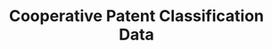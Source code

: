 ---
bigquery: https://console.cloud.google.com/bigquery?p=patents-public-data&d=cpc&page=dataset
citation: '“Cooperative Patent Classification” by the EPO and USPTO, for public use. '
contributors: EPO, USPTO
cost: None
description: Cooperative Patent Classification Data contains the scheme and definitions
  of the Cooperative Patent Classification system for classifying patent documents.
  The CPC is the result of a partnership between the EPO and the USPTO in their joint
  effort to develop a common, internationally compatible classification system for
  technical documents, in particular patent publications, which will be used by both
  offices in the patent granting process
documentation: https://www.cooperativepatentclassification.org/cpcSchemeAndDefinitions
last_edit: 04/05/2022, 17:03:46
location: https://www.cooperativepatentclassification.org/index
maintained_by: USPTO, EPO
schema_fields:
- informative_references
- level
- breakdown_code
- ipc_concordant
- child_groups
- not_allocatable
- dateRevised
- title_full
- informativeReferences
- notAllocatable
- status
- date_revised
- parents
- title_part
- titleFull
- application_references
- titlePart
- synonyms
- children
- limitingReferences
- applicationReferences
- definition
- additional_only
- ipcConcordant
- glossary
- residualReferences
- residual_references
- childGroups
- symbol
- limiting_references
- breakdownCode
- sizeCache
shortname: cooperative_patent_classification
tags:
- patents
- science
title: Cooperative Patent Classification Data
uuid: 984374a7-16e9-4b35-9445-458daceb01bf
---